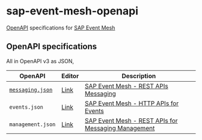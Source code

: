 # sap-event-mesh-openapi
[OpenAPI](https://www.openapis.org) specifications for [SAP Event Mesh](https://discovery-center.cloud.sap/serviceCatalog/event-mesh?region=all)

## OpenAPI specifications

All in OpenAPI v3 as JSON,

| OpenAPI           | Editor  | Description |
| -----------       | ------- | ------- |
| [`messaging.json`](./src/messaging.json)  | [Link](https://petstore.swagger.io/?url=sdfsd) | [SAP Event Mesh - REST APIs Messaging](https://help.sap.com/doc/3dfdf81b17b744ea921ce7ad464d1bd7/Cloud/en-US/messagingrest-api-spec.html) |
| `events.json`     | [Link](https://petstore.swagger.io/?url=sdfsd) | [SAP Event Mesh - HTTP APIs for Events](https://help.sap.com/doc/fd3cd59dbc8a4375ab433bcae35c7332/Cloud/en-US/restapisforevents.html) |
| `management.json` | [Link](https://petstore.swagger.io/?url=sdfsd) | [SAP Event Mesh - REST APIs for Messaging Management](https://help.sap.com/doc/75c9efd00fc14183abc4c613490c53f4/Cloud/en-US/rest-management-messaging.html) |